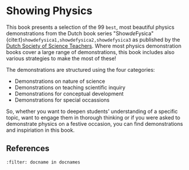 # Showing Physics

This book presents a selection of the 99 `best`, most beautiful physics demonstrations from the Dutch book series "Show*de*Fysica" {cite:t}`showdefysica1,showdefysica2,showdefysica3`  as published by the <a href="http://nvon.nl" target="_blank">Dutch Society of Science Teachers</a>. Where most physics demonstration books cover a large range of demonstrations, this book includes also various strategies to make the most of these! 

The demonstrations are structured using the four categories:
* Demonstrations on nature of science
* Demonstrations on teaching scientific inquiry
* Demonstrations for conceptual development
* Demonstrations for special occassions

So, whether you want to deepen students' understanding of a specific topic, want to engage them in thorough thinking or if you were asked to demonstrate physics on a festive occasion, you can find demonstrations and inspiriation in this book. 

## References
```{bibliography}
:filter: docname in docnames
```